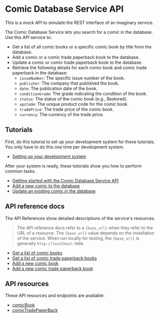 # Comic Database Service API

This is a mock API to simulate the REST interface of an imaginary service.

The Comic Database Service lets you search for a comic in the database. Use this API service to:
- Get a list of all comic books or a specific comic book by title from the database.
- Add a comic or a comic trade paperback book to the database.
- Update a comic or comic trade paperback book to the database.
- Retrieve the following details for each comic book and comic trade paperback in the database:
    - `issueNumber`: The specific issue number of the book.
    - `publisher`: The company that published the book.
    - `date`: The publication date of the book.
    - `conditionGrade`: The grade indicating the condition of the book.
    - `status`: The status of the comic book (e.g., Restored).
    - `upcCode`: The unique product code for the comic book.
    - `tradePrice`: The trade price of the comic book.
    - `currency`: The currency of the trade price.

## Tutorials

First, do this tutorial to set up your development system for these tutorials. You only have to do this one time per development system.

* [Setting up your development system](../tutorials/dev-env.md)

After your system is ready, these tutorials show you how to perform common tasks.
- [Getting started with the Comic Database Service API](../tutorials/Getting_started.md)
- [Add a new comic to the database](../tutorials/Add_a_new_comic.md)
- [Update an existing comic in the database](../tutorials/Update_a_comic.md)

## API reference docs

The API References show detailed descriptions of the service's resources.

> The API reference docs refer to a `{base_url}` when they
refer to the URL of a resource. The `{base_url}` value depends
on the installation of the service. When run locally for testing, the `{base_url}` is
generally `http://localhost:3000`.

- [Get a list of comic books](../api/Get-comics.md)
- [Get a list of comic trade paperback books](../api/Get-comics-paperback.md)
- [Add a new comic book](../api/Post-comic.md)
- [Add a new comic trade paperback book](../api/Post-comic-paperback.md)

## API resources

These API resources and endpoints are available:
- [comicBook](../api/comicBook.md)
- [comicTradePaperBack](../api/comicTradePaperBack.md)
